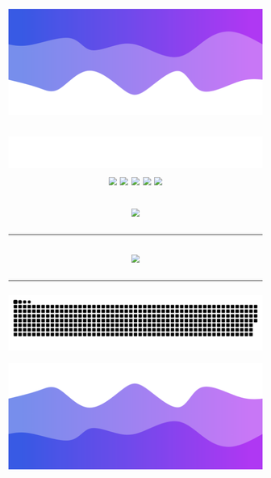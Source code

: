 ![Header](./header.png)

<h1 align="center">
    <img src="https://raw.githubusercontent.com/SquareCodeFX/SquareCodeFX/master/name.svg" alt="SquareCodeFX" />
    <a href="#"><img src="https://komarev.com/ghpvc/?username=squarecodefx&color=blueviolet"></a>
    <a href="https://twitter.com/itsvelatic"><img src="https://img.shields.io/twitter/follow/itsvelatic?style=social"></a>
    <a href="https://www.twitch.tv/itsvelatic"><img src="https://img.shields.io/twitch/status/itsvelatic?style=social"></a>
    <a href="https://www.youtube.com/channel/UC0MQXszCPTI9Gp8IYUW3yuA"><img src="https://img.shields.io/youtube/channel/subscribers/UC0MQXszCPTI9Gp8IYUW3yuA?style=social"></a>
    <a href="https://github.com/SquareCodeFX"><img src="https://img.shields.io/github/followers/SquareCodeFX?style=social"></a>
    <p></p>
    <img src="https://skillicons.dev/icons?i=kotlin,java,aws,androidstudio,atom,c,cmake,css,cloudflare,discord,discordbots,docker,eclipse,git,gitlab,github,gmail,gradle,idea,javascript,jenkins,kubernetes,linux,materialui,mongodb,mysql,nodejs,php,postgresql,redis" />
    <hr>
    </hr>
    <img src="https://github-readme-stats.vercel.app/api/?username=squarecodefx&title_color=674fc9&text_color=9f9f9f&show_icons=true&bg_color=00000000&hide_border=true&icon_color=674fc9&hide_title=true&count_private=true" />
    <hr>
    </hr>
    <img src="https://raw.githubusercontent.com/SquareCodeFX/SquareCodeFX/master/snake.svg" alt="SquareCodeFX" />
</h1>

![Footer](./footer.png)
